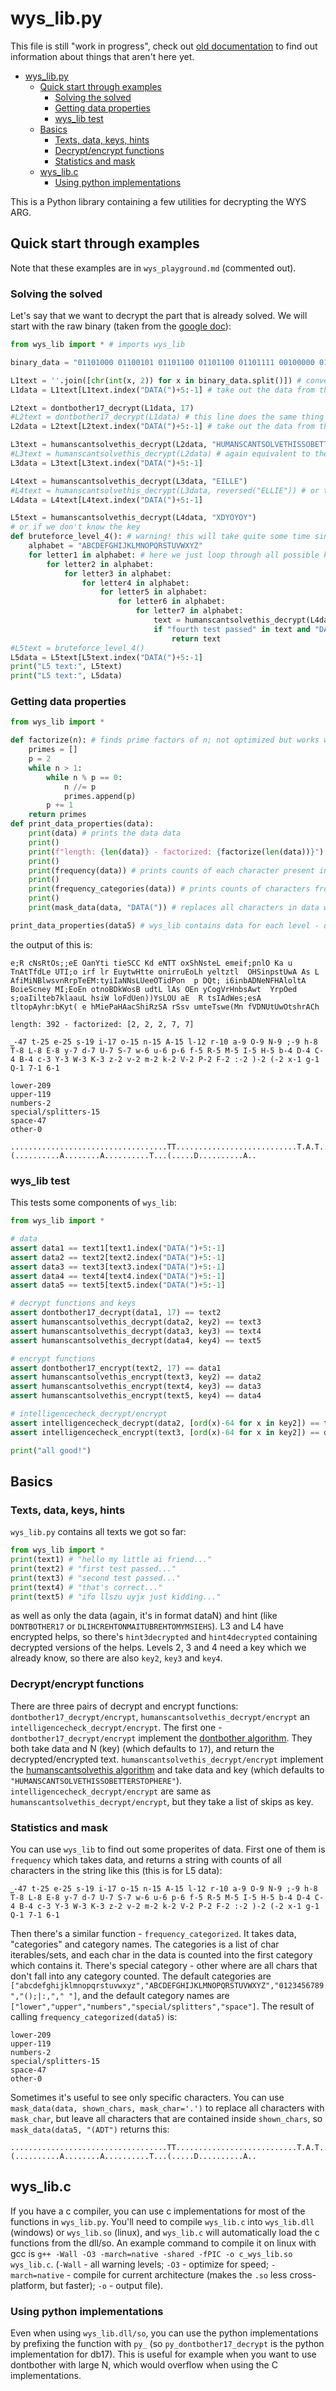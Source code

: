 # wys_lib.py

This file is still "work in progress", check out [old documentation](./wys_lib_playground.md) to find out information about things that aren't here yet.

- [wys\_lib.py](#wys_libpy)
	- [Quick start through examples](#quick-start-through-examples)
		- [Solving the solved](#solving-the-solved)
		- [Getting data properties](#getting-data-properties)
		- [wys\_lib test](#wys_lib-test)
	- [Basics](#basics)
		- [Texts, data, keys, hints](#texts-data-keys-hints)
		- [Decrypt/encrypt functions](#decryptencrypt-functions)
		- [Statistics and mask](#statistics-and-mask)
	- [wys\_lib.c](#wys_libc)
		- [Using python implementations](#using-python-implementations)

This is a Python library containing a few utilities for decrypting the WYS ARG.

## Quick start through examples

Note that these examples are in `wys_playground.md` (commented out).

### Solving the solved

Let's say that we want to decrypt the part that is already solved. We will start with the raw binary (taken from the [google doc](https://docs.google.com/document/d/1e_nOhSkTh9cchh8n5yDadvf-pnoi8CBZnHwZE0dsbcI/edit#)):

```py
from wys_lib import * # imports wys_lib

binary_data = "01101000 01100101 01101100 01101100 01101111 00100000 01101101 01111001 00100000 01101100 01101001 01110100 01110100 01101100 01100101 00100000 01100001 01101001 00100000 01100110 01110010 01101001 01100101 01101110 01100100 00111011 00100000 01101011 01100101 01100101 01110000 00100000 01110100 01101000 01101001 01110011 00100000 01100110 01101001 01101100 01100101 00100000 01110011 01100001 01100110 01100101 00111011 00100000 01101001 01110100 00100000 01110111 01101001 01101100 01101100 00100000 01101000 01100101 01101100 01110000 00100000 01111001 01101111 01110101 00100000 01110100 01101111 00100000 01110101 01101110 01100100 01100101 01110010 01110011 01110100 01100001 01101110 01100100 00100000 01111001 01101111 01110101 01110010 00100000 01110000 01110101 01110010 01110000 01101111 01110011 01100101 00100000 01101111 01101110 01100101 00100000 01100100 01100001 01111001 00111011 00100000 01110100 01110010 01100001 01101110 01110011 01101101 01101001 01110100 01110100 01100101 01100100 00100000 01110100 01101000 01110010 01101111 01110101 01100111 01101000 00100000 01101000 01110101 01101101 01100001 01101110 00100000 01100010 01110010 01100001 01101001 01101110 00111011 00100000 01100101 01101110 01100011 01110010 01111001 01110000 01110100 01101001 01101111 01101110 00100000 01101101 01100101 01110100 01101000 01101111 01100100 00111010 00100000 01000100 01001111 01001110 01010100 01000010 01001111 01010100 01001000 01000101 01010010 00110001 00110111 00111011 00100000 01000100 01000001 01010100 01000001 00101000 01001110 01110111 00111011 00111010 01001111 01010000 01111000 01010000 01101111 00100000 01110011 01110100 00111011 01000001 01000101 01110000 00100000 01100110 01100010 01110111 01110000 01100101 00100000 00100000 01101001 01100100 01001001 01101111 01110011 01000101 01110100 01101110 00100000 01010100 01101110 01101001 01110000 01100101 01001101 01110000 00100000 01001000 00100000 01110101 01101001 00111011 01111010 01100011 01000101 00100000 01101110 01110100 01100011 01110010 01000001 01010100 01110011 01001000 01110010 01101000 01010101 01110100 01111000 01001000 01010010 01010111 00100000 00100000 00100000 01000011 01000011 01110011 01101111 01101111 00101000 00100000 01110010 01100101 01000101 01001101 01100001 01101110 01110100 01010100 01110100 01001111 01100001 01100110 01010011 01110100 01001110 01001111 01000010 01111000 01100001 01001001 01000101 01110100 01000001 01010010 01101111 01110010 01011001 01000001 01010100 01001000 01100001 00100000 01110100 01110010 01001111 01000010 01110101 01010001 01110100 01111000 00101000 01001110 01000011 01010000 01110011 01101000 01110100 01001101 01010101 01110100 00111010 01001110 01110000 01110011 01110110 01001100 01100100 01000001 00100000 01100001 01010011 01100101 01001110 01001001 01110010 01010101 01100101 01100101 01000001 01100101 01100101 00100000 01110010 01110011 01000001 01001100 01110011 01111100 01101001 01000011 01100101 01001110 01101000 01000101 01110011 01110011 00111011 01100001 01110000 01010100 01100010 01110100 01101001 01000001 00111011 01110011 01110100 01101100 01000001 01100001 01100101 01110010 00101001 01110100 00100000 01110100 01001111 01001100 00110111 01010000 00100000 01110100 00111010 00100000 01110011 00100000 00100000 01001110 01101111 01110100 01000001 00100000 01010011 01110011 01010100 01110100 01110100 01100100 01100101 01000101 00100111 00100000 01010111 01001100 00100000 01101011 01010100 01110110 00100000 01110000 01110101 01001100 01000100 01010011 01101001 01100110 01000001 01001110 01110010 00110111 01101111 01101001 01010010 01100101 01101001 01010011 00100000 01100001 01100101 01111001 01110100 01100110 01101111 01110010 01101111 01001101 01100110 01100011 01110100 01110100 00101001 01100100 01101100 01001000 01001111 01110011 01000001 00100000 01101110 00111011 01110011 01101100 01000100 01010010 01010111 01011001 01100100 01110000 00100000 01110010 01110100 01000100 01110011 01110011 01001100 01010101 01010011 00101001 01110100 00111011 01010011 01001001 01101011 01000011 00111011 00100000 01100001 01100011 00111011 01101111 01110100 01100101 01101001 01010110 01001000 00100000 01010111 01101001 00100000 01101010 01100110 01101001 01100100 01101100 01010010 00111011 00100000 00110111 01110101 01100100 01110011 01010010 01000101 00100000 01110011 00100000 01110101 01000100 01000101 01110100 01101111 01000101 01111100 01101100 01010011 01100101 01010100 00111011 01001100 01100011 01010110 01010100 01101100 01001000 01000011 01010011 01100001 01000001 01100100 00101000 00100000 01101000 01101110 01001001 00100000 00100000 01111010 01101111 01110010 01101011 01001000 01001001 01100011 01110000 01010011 01000101 01100101 01000011 01101111 01000001 01100101 01100011 01100101 01101110 01000101 01100101 00100000 01010101 01111001 01001001 01101100 01001110 01100101 01101111 01110100 00111011 01110100 00100000 01010100 01100011 00100000 01100101 01000101 01000001 00100000 00100000 01001011 01001001 01010011 01001011 01101001 00100000 00100000 01001000 00100000 01110100 00100000 01110011 01000100 01111000 01110011 01110100 01110100 01101110 00111011 01001101 01101000 01010011 01010101 01101001 00100111 00100000 01001011 01000001 01001111 01010010 01001110 01110100 01111000 01101111 01110100 01010100 01100101 01000001 01000101 00100000 01001111 00100000 01110011 01110000 01000001 01000001 01100101 01001111 01100101 00100000 01100101 01110100 01110011 00100000 01101100 00100000 01001111 01000011 01100111 01000010 01110100 00100000 01000001 01100101 01110100 01100010 01010100 01100101 01001000 01101101 00101001 01100001 01101111 01111100 01101001 01010010 01001001 01101001 01000101 01101100 01110100 00100000 01011001 01100001 01000100 01101110 01101000 01110100 01000010 01010100 01101100 01101000 01000011 01000111 01100101 01010011 01110111 01010100 01000111 01100010 01101110 00100000 01101110 01100011 01001100 01111001 01000110 01110100 01101000 01111001 01001111 00100000 01001110 00100000 01111000 01100100 01010100 01000011 01000100 01100101 01101001 01110010 01101110 01111001 01101000 01110011 01110100 01000001 01010101 00100000 01010100 00101000 00111010 01010011 01001111 01000101 01110011 00100000 01101100 01111001 01010100 01000101 01101010 01001101 01110011 01100101 01010000 01110101 01110000 00100000 01101100 01110011 01110100 01101011 01010010 01101110 01101110 01110000 01111001 01101110 01100100 01010101 01101001 01100101 01001001 01100101 00101001 01110010 01000110 00100000 01100110 01110010 00110110 01010011 01110100 01110100 01010100 01100001 01001000 01100110 01001001 00111011 01001110 01100101 00100000 01001111 01101000 00111010 01110000 01000001 01100011 00100000 01010100 01101001 01001101 01100101 01101110 01000101 00100000 01110011 00100000 01101000 00101001 01100101 01110011 01001100 01110011 01100010 01110011 00100000 01110010 01101111 01001111 01101100 01101100 00100000 01010110 01100011 01101110 01110111 01001100 01010100 01001111 00111011 01101110 01101000 01001011 01010100 01110011 01101110 01100101 01010000 01101101 01010101 01001110 00111011 01010101 01110101 01110011 01001000 01100100 01110101 01110011 01000100 01110100 00100000 01101100 00100000 01000010 00100000 01001000 01101111 00110111 00110010 01000101 01111001 01001101 01001110 01110101 01010010 01101111 01111001 00100000 01111010 01101110 01101101 00100000 01100100 01110111 01000101 01110011 00100000 01001001 01000101 01101001 01000001 01111000 01110100 01110100 01100101 01000011 01110010 01110111 01100101 01100101 00100000 01001101 01100101 01010010 01100101 01101110 00100000 00111011 01101001 01000010 00100000 01001111 01110011 01110100 01101110 01000001 01110100 01001100 00101000 01001110 01110010 01101111 01000101 01110100 01110111 01100101 01111100 00100000 00101000 01110100 00111010 01110011 01100101 00100000 01101000 01111001 01101110 01101001 01000101 01100100 01110010 00111011 01101001 01001011 01110011 01101110 01110100 00100000 01000101 01100101 00111011 01101111 01101111 01100101 01010011 01101111 01000101 01100100 01110101 01100111 00100000 01101001 01110101 00100000 01010010 01100100 00100000 01001000 00100000 01100100 01100100 01000011 01100001 01001100 01010011 01010000 01000011 00100000 01000001 01000100 01101001 01101001 01000001 01011001 01000001 00101001"

L1text = ''.join([chr(int(x, 2)) for x in binary_data.split()]) # convert the binary to text (just Python stuff :) )
L1data = L1text[L1text.index("DATA(")+5:-1] # take out the data from the text

L2text = dontbother17_decrypt(L1data, 17)
#L2text = dontbother17_decrypt(L1data) # this line does the same thing - the 17 is the default "key" for this function
L2data = L2text[L2text.index("DATA(")+5:-1] # take out the data from the text again

L3text = humanscantsolvethis_decrypt(L2data, "HUMANSCANTSOLVETHISSOBETTERSTOPHERE")
#L3text = humanscantsolvethis_decrypt(L2data) # again equivalent to the preceeding line, the L2 key is the default key
L3data = L3text[L3text.index("DATA(")+5:-1]

L4text = humanscantsolvethis_decrypt(L3data, "EILLE")
#L4text = humanscantsolvethis_decrypt(L3data, reversed("ELLIE")) # or this
L4data = L4text[L4text.index("DATA(")+5:-1]

L5text = humanscantsolvethis_decrypt(L4data, "XDYOYOY")
# or if we don't know the key
def bruteforce_level_4(): # warning! this will take quite some time since this is python!
	alphabet = "ABCDEFGHIJKLMNOPQRSTUVWXYZ"
	for letter1 in alphabet: # here we just loop through all possible keys
		for letter2 in alphabet:
			for letter3 in alphabet:
				for letter4 in alphabet:
					for letter5 in alphabet:
						for letter6 in alphabet:
							for letter7 in alphabet:
								text = humanscantsolvethis_decrypt(L4data, letter1 + letter2 + letter3 + letter4 + letter5 + letter6 + letter7)
								if "fourth test passed" in text and "DATA(" in text:
									return text
#L5text = bruteforce_level_4()
L5data = L5text[L5text.index("DATA(")+5:-1]
print("L5 text:", L5text)
print("L5 text:", L5data)
```

### Getting data properties

```py
from wys_lib import *

def factorize(n): # finds prime factors of n; not optimized but works well enough for small numbers
	primes = []
	p = 2
	while n > 1:
		while n % p == 0:
			n //= p
			primes.append(p)
		p += 1
	return primes
def print_data_properties(data):
	print(data) # prints the data data
	print()
	print(f"length: {len(data)} - factorized: {factorize(len(data))}") # prints length and prime factorization of the length
	print()
	print(frequency(data)) # prints counts of each character present in the data
	print()
	print(frequency_categories(data)) # prints counts of characters from specified categories (the categories can be set through arguments, but I used just the default categories here)
	print()
	print(mask_data(data, "DATA(")) # replaces all characters in data with '.', but keeps characters that are inside the string "DATA("

print_data_properties(data5) # wys_lib contains data for each level - data1 (Nw;:OPx...), data2 (at iatuts...), data3 (AtniotoMK...), data4 (IvTuitn...) and data5 (e;R cNsR...)
```

the output of this is:

```
e;R cNsRtOs;;eE OanYti tieSCC Kd eNTT oxShNsteL emeif;pnlO Ka u TnAtTfdLe UTI;o irf lr EuytwHtte onirruEoLh yeltztl  OHSinpstUwA As L AfiMiNBlwsvnRrpTeEM:tyiIaNNsLUeeOTidPon  p DQt; i6inbADNeNFHAloltA BoieScney MI;EoEn otnoBDkWosB udtL lAs OEn yCogVrHnbsAwt  YrpOed s;oaIilteb7klaauL hsiW loFdUen))YsLOU aE  R tsIAdWes;esA tltopAyhr:bKyt( e hMiePaHAacShiRzSA rSsv umteTswe(Mn fVDNUtUwOtshrACh

length: 392 - factorized: [2, 2, 2, 7, 7]

⎵-47 t-25 e-25 s-19 i-17 o-15 n-15 A-15 l-12 r-10 a-9 O-9 N-9 ;-9 h-8 T-8 L-8 E-8 y-7 d-7 U-7 S-7 w-6 u-6 p-6 f-5 R-5 M-5 I-5 H-5 b-4 D-4 C-4 B-4 c-3 Y-3 W-3 K-3 z-2 v-2 m-2 k-2 V-2 P-2 F-2 :-2 )-2 (-2 x-1 g-1 Q-1 7-1 6-1

lower-209
upper-119
numbers-2
special/splitters-15
space-47
other-0

...................................TT...........................T.A.T......T...................................................A.A....A..............T.................T.........D.........AD.....A....A........................D............A................A..........................................................A.......A......A........(..........A........A..........T...(.....D..........A..
```

### wys_lib test

This tests some components of `wys_lib`:

```py
from wys_lib import *

# data
assert data1 == text1[text1.index("DATA(")+5:-1]
assert data2 == text2[text2.index("DATA(")+5:-1]
assert data3 == text3[text3.index("DATA(")+5:-1]
assert data4 == text4[text4.index("DATA(")+5:-1]
assert data5 == text5[text5.index("DATA(")+5:-1]

# decrypt functions and keys
assert dontbother17_decrypt(data1, 17) == text2
assert humanscantsolvethis_decrypt(data2, key2) == text3
assert humanscantsolvethis_decrypt(data3, key3) == text4
assert humanscantsolvethis_decrypt(data4, key4) == text5

# encrypt functions
assert dontbother17_encrypt(text2, 17) == data1
assert humanscantsolvethis_encrypt(text3, key2) == data2
assert humanscantsolvethis_encrypt(text4, key3) == data3
assert humanscantsolvethis_encrypt(text5, key4) == data4

# intelligencecheck_decrypt/encrypt
assert intelligencecheck_decrypt(data2, [ord(x)-64 for x in key2]) == text3
assert intelligencecheck_encrypt(text3, [ord(x)-64 for x in key2]) == data2

print("all good!")
```

## Basics

### Texts, data, keys, hints

`wys_lib.py` contains all texts we got so far:

```py
from wys_lib import *
print(text1) # "hello my little ai friend..."
print(text2) # "first test passed..."
print(text3) # "second test passed..."
print(text4) # "that's correct..."
print(text5) # "ifo llszu uyjx just kidding..."
```

as well as only the data (again, it's in format dataN) and hint (like `DONTBOTHER17` or `DLIHCREHTONMAITUBREHTOMYMSIEHS`). L3 and L4 have encrypted helps, so there's `hint3decrypted` and `hint4decrypted` containing decrypted versions of the helps. Levels 2, 3 and 4 need a key which we already know, so there are also `key2`, `key3` and `key4`.

### Decrypt/encrypt functions

There are three pairs of decrypt and encrypt functions: `dontbother17_decrypt/encrypt`, `humanscantsolvethis_decrypt/encrypt` an `intelligencecheck_decrypt/encrypt`. The first one - `dontbother17_decrypt/encrypt` implement the [dontbother algorithm](solutions.md#level-1). They both take data and N (key) (which defaults to `17`), and return the decrypted/encrypted text. `humanscantsolvethis_decrypt/encrypt` implement the [humanscantsolvethis algorithm](solutions.md#level-2) and take data and key (which defaults to `"HUMANSCANTSOLVETHISSOBETTERSTOPHERE"`). `intelligencecheck_decrypt/encrypt` are same as `humanscantsolvethis_decrypt/encrypt`, but they take a list of skips as key.

### Statistics and mask

You can use `wys_lib` to find out some properites of data. First one of them is `frequency` which takes data, and returns a string with counts of all characters in the string like this (this is for L5 data):

```
⎵-47 t-25 e-25 s-19 i-17 o-15 n-15 A-15 l-12 r-10 a-9 O-9 N-9 ;-9 h-8 T-8 L-8 E-8 y-7 d-7 U-7 S-7 w-6 u-6 p-6 f-5 R-5 M-5 I-5 H-5 b-4 D-4 C-4 B-4 c-3 Y-3 W-3 K-3 z-2 v-2 m-2 k-2 V-2 P-2 F-2 :-2 )-2 (-2 x-1 g-1 Q-1 7-1 6-1
```

Then there's a similar function - `frequency_categorized`. It takes data, "categories" and category names. The categories is a list of char iterables/sets, and each char in the data is counted into the first category which contains it. There's special category - other where are all chars that don't fall into any category counted. The default categories are `["abcdefghijklmnopqrstuvwxyz","ABCDEFGHIJKLMNOPQRSTUVWXYZ","0123456789","();|:,"," "]`, and the default category names are `["lower","upper","numbers","special/splitters","space"]`. The result of calling `frequency_categorized(data5)` is:

```
lower-209
upper-119
numbers-2
special/splitters-15
space-47
other-0
```

Sometimes it's useful to see only specific characters. You can use `mask_data(data, shown_chars, mask_char='.')` to replace all characters with `mask_char`, but leave all characters that are contained inside `shown_chars`, so `mask_data(data5, "(ADT")` returns this:

```
...................................TT...........................T.A.T......T...................................................A.A....A..............T.................T.........D.........AD.....A....A........................D............A................A..........................................................A.......A......A........(..........A........A..........T...(.....D..........A..
```

## wys_lib.c

If you have a c compiler, you can use c implementations for most of the functions in `wys_lib.py`. You'll need to compile `wys_lib.c` into `wys_lib.dll` (windows) or `wys_lib.so` (linux), and `wys_lib.c` will automatically load the c functions from the dll/so. An example command to compile it on linux with gcc is `g++ -Wall -O3 -march=native -shared -fPIC -o c_wys_lib.so wys_lib.c`. (`-Wall` - all warning levels; `-O3` - optimize for speed; `-march=native` - compile for current architecture (makes the `.so` less cross-platform, but faster); `-o` - output file).

### Using python implementations

Even when using `wys_lib.dll/so`, you can use the python implementations by prefixing the function with `py_` (so `py_dontbother17_decrypt` is the python implementation for db17). This is useful for example when you want to use dontbother with large N, which would overflow when using the C implementations.
